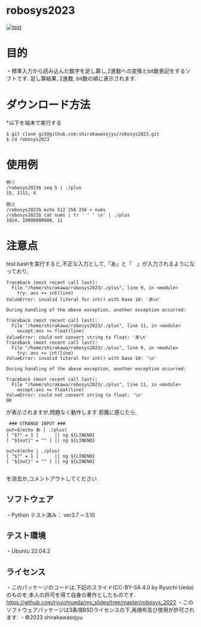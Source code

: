 # robosys2023

[![test](https://github.com/shirakawasojyu/robosys2023/actions/workflows/test.yml/badge.svg)](https://github.com/shirakawasojyu/robosys2023/actions/workflows/test.yml)

# 目的
・標準入力から読み込んだ数字を足し算し,2進数への変換とbit数表記をするソフトです.
足し算結果, 2進数, bit数の順に表示されます.

# ダウンロード方法
*以下を端末で実行する
```
$ git clone git@github.com:shirakawasojyu/robosys2023.git
$ cd robosys2023
```
# 使用例

```
例①
/robosys2023$ seq 5 | ./plus
15, 1111, 4

例②
/robosys2023$ echo 512 256 256 > nums
/robosys2023$ cat nums | tr ' ' ' \n' | ./plus
1024, 10000000000, 11
```

# 注意点
test.bashを実行すると,不正な入力として,「あ」と「　」が入力されるようになっており,
```
Traceback (most recent call last):
  File "/home/shirakawa/robosys2023/./plus", line 9, in <module>
    try: ans += int(line)
ValueError: invalid literal for int() with base 10: 'あ\n'

During handling of the above exception, another exception occurred:

Traceback (most recent call last):
  File "/home/shirakawa/robosys2023/./plus", line 11, in <module>
    except:ans += float(line)
ValueError: could not convert string to float: 'あ\n'
Traceback (most recent call last):
  File "/home/shirakawa/robosys2023/./plus", line 9, in <module>
    try: ans += int(line)
ValueError: invalid literal for int() with base 10: '\n'

During handling of the above exception, another exception occurred:

Traceback (most recent call last):
  File "/home/shirakawa/robosys2023/./plus", line 11, in <module>
    except:ans += float(line)
ValueError: could not convert string to float: '\n'
OK
```
が表示されますが,問題なく動作します.邪魔に感じたら,
```
 ### STRANGE INPUT ###
out=$(echo あ | ./plus)
[ "$?" = 1 ]      || ng ${LINENO}
[ "${out}" = "" ] || ng ${LINENO}

out=$(echo | ./plus)
[ "$?" = 1 ]      || ng ${LINENO}
[ "${out}" = "" ] || ng ${LINENO}
 
```
を消去か,コメントアウトしてください.

## ソフトウェア
・Python
	テスト済み： ver3.7 ~ 3.10

## テスト環境
・Ubuntu 22.04.2

## ライセンス
・このパッケージのコードは,下記のスライド(CC-BY-SA 4.0 by Ryuichi Ueda)のものを,本人の許可を得て自身の著作としたものです.
https://github.com/ryuichiueda/my_slides/tree/master/robosys_2022
・このソフトウェアパッケージは3条項BSDライセンスの下,再頒布及び使用が許可されます.
・©2023 shirakawasojyu
